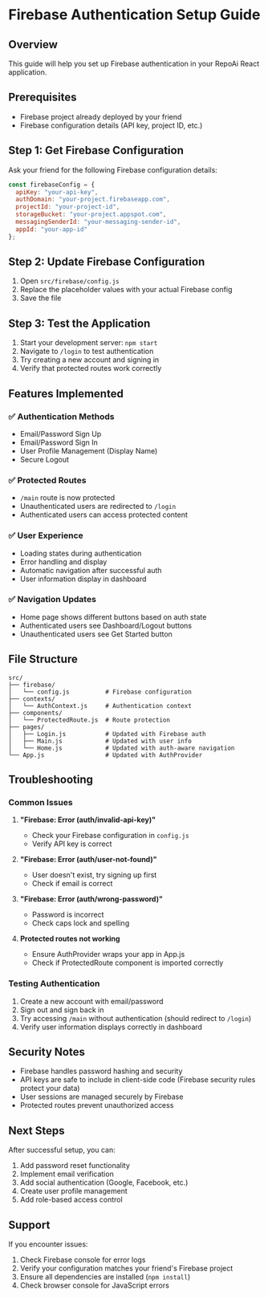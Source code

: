 # Firebase Authentication Setup Guide

## Overview
This guide will help you set up Firebase authentication in your RepoAi React application.

## Prerequisites
- Firebase project already deployed by your friend
- Firebase configuration details (API key, project ID, etc.)

## Step 1: Get Firebase Configuration
Ask your friend for the following Firebase configuration details:
```javascript
const firebaseConfig = {
  apiKey: "your-api-key",
  authDomain: "your-project.firebaseapp.com",
  projectId: "your-project-id",
  storageBucket: "your-project.appspot.com",
  messagingSenderId: "your-messaging-sender-id",
  appId: "your-app-id"
};
```

## Step 2: Update Firebase Configuration
1. Open `src/firebase/config.js`
2. Replace the placeholder values with your actual Firebase config
3. Save the file

## Step 3: Test the Application
1. Start your development server: `npm start`
2. Navigate to `/login` to test authentication
3. Try creating a new account and signing in
4. Verify that protected routes work correctly

## Features Implemented

### ✅ Authentication Methods
- Email/Password Sign Up
- Email/Password Sign In
- User Profile Management (Display Name)
- Secure Logout

### ✅ Protected Routes
- `/main` route is now protected
- Unauthenticated users are redirected to `/login`
- Authenticated users can access protected content

### ✅ User Experience
- Loading states during authentication
- Error handling and display
- Automatic navigation after successful auth
- User information display in dashboard

### ✅ Navigation Updates
- Home page shows different buttons based on auth state
- Authenticated users see Dashboard/Logout buttons
- Unauthenticated users see Get Started button

## File Structure
```
src/
├── firebase/
│   └── config.js          # Firebase configuration
├── contexts/
│   └── AuthContext.js     # Authentication context
├── components/
│   └── ProtectedRoute.js  # Route protection
├── pages/
│   ├── Login.js           # Updated with Firebase auth
│   ├── Main.js            # Updated with user info
│   └── Home.js            # Updated with auth-aware navigation
└── App.js                 # Updated with AuthProvider
```

## Troubleshooting

### Common Issues
1. **"Firebase: Error (auth/invalid-api-key)"**
   - Check your Firebase configuration in `config.js`
   - Verify API key is correct

2. **"Firebase: Error (auth/user-not-found)"**
   - User doesn't exist, try signing up first
   - Check if email is correct

3. **"Firebase: Error (auth/wrong-password)"**
   - Password is incorrect
   - Check caps lock and spelling

4. **Protected routes not working**
   - Ensure AuthProvider wraps your app in App.js
   - Check if ProtectedRoute component is imported correctly

### Testing Authentication
1. Create a new account with email/password
2. Sign out and sign back in
3. Try accessing `/main` without authentication (should redirect to `/login`)
4. Verify user information displays correctly in dashboard

## Security Notes
- Firebase handles password hashing and security
- API keys are safe to include in client-side code (Firebase security rules protect your data)
- User sessions are managed securely by Firebase
- Protected routes prevent unauthorized access

## Next Steps
After successful setup, you can:
1. Add password reset functionality
2. Implement email verification
3. Add social authentication (Google, Facebook, etc.)
4. Create user profile management
5. Add role-based access control

## Support
If you encounter issues:
1. Check Firebase console for error logs
2. Verify your configuration matches your friend's Firebase project
3. Ensure all dependencies are installed (`npm install`)
4. Check browser console for JavaScript errors
